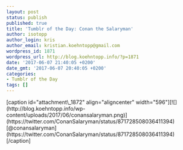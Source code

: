 ```yaml
---
layout: post
status: publish
published: true
title: 'Tumblr of the Day: Conan the Salaryman'
author: isotopp
author_login: kris
author_email: kristian.koehntopp@gmail.com
wordpress_id: 1871
wordpress_url: http://blog.koehntopp.info/?p=1871
date: '2017-06-07 21:40:05 +0200'
date_gmt: '2017-06-07 20:40:05 +0200'
categories:
- Tumblr of the Day
tags: []
---
```

<p>[caption id="attachment\_1872" align="aligncenter" width="596"][![](http://blog.koehntopp.info/wp-content/uploads/2017/06/conansalaryman.png)](https://twitter.com/ConanSalaryman/status/871728508036411394) [@conansalaryman](https://twitter.com/ConanSalaryman/status/871728508036411394)[/caption]</p>
